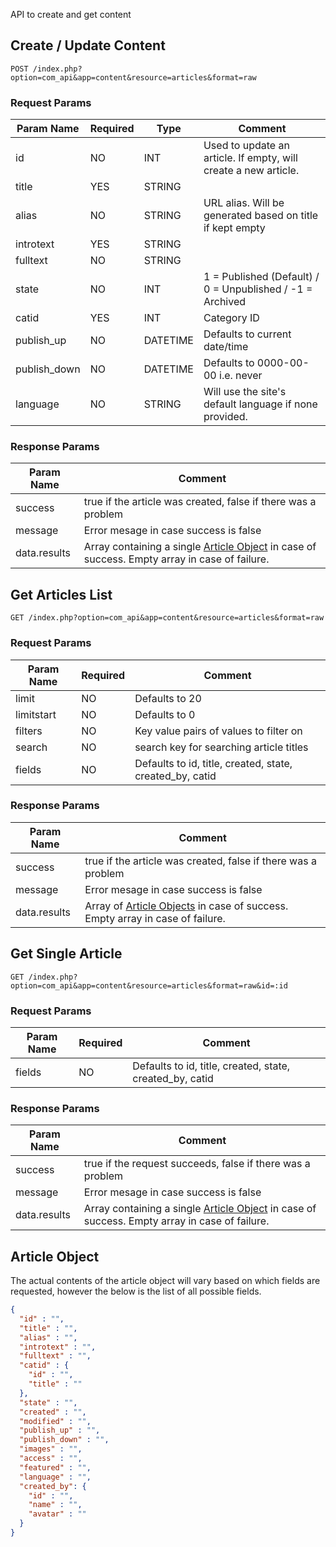 API to create and get content

## Create / Update Content

```http
POST /index.php?option=com_api&app=content&resource=articles&format=raw
```

### Request Params

| Param Name | Required | Type | Comment |
| ---------- | -------- | ------- | ---- |
| id         | NO       |  INT | Used to update an article. If empty, will create a new article.      | 
| title      | YES      | STRING |         |
| alias      | NO      | STRING | URL alias. Will be generated based on title if kept empty |
| introtext    | YES      | STRING |        |
| fulltext     | NO      | STRING |        |
| state    | NO      | INT | 1 = Published (Default) / 0 = Unpublished / -1 = Archived |
| catid      | YES      | INT |  Category ID |
| publish_up      | NO      | DATETIME | Defaults to current date/time |
| publish_down | NO | DATETIME | Defaults to 0000-00-00 i.e. never |
| language | NO | STRING |Will use the site's default language if none provided. |


### Response Params

| Param Name | Comment |
| ---------- | ------- |
| success | true if the article was created, false if there was a problem |
| message | Error mesage in case success is false |
| data.results | Array containing a single [Article Object](#article-object) in case of success. Empty array in case of failure. |

## Get Articles List
```http
GET /index.php?option=com_api&app=content&resource=articles&format=raw
```
### Request Params

| Param Name | Required | Comment |
| ---------- | -------- | ------- |
| limit         | NO       | Defaults to 20        | 
| limitstart      | NO      | Defaults to 0        |
| filters | NO | Key value pairs of values to filter on |
| search | NO | search key for searching article titles |
| fields         | NO       | Defaults to id, title, created, state, created_by, catid | 


### Response Params

| Param Name | Comment |
| ---------- | ------- |
| success | true if the article was created, false if there was a problem |
| message | Error mesage in case success is false |
| data.results | Array of [Article Objects](#article-object) in case of success. Empty array in case of failure. |


## Get Single Article 
```http
GET /index.php?option=com_api&app=content&resource=articles&format=raw&id=:id
```

### Request Params

| Param Name | Required | Comment |
| ---------- | -------- | ------- |
| fields         | NO       | Defaults to id, title, created, state, created_by, catid | 


### Response Params

| Param Name | Comment |
| ---------- | ------- |
| success | true if the request succeeds, false if there was a problem |
| message | Error mesage in case success is false |
| data.results | Array containing a single [Article Object](#article-object) in case of success. Empty array in case of failure. |


## Article Object
The actual contents of the article object will vary based on which fields are requested, however the below is the list of all possible fields.

```json
{
  "id" : "",
  "title" : "",
  "alias" : "",
  "introtext" : "",
  "fulltext" : "",
  "catid" : {
    "id" : "",
    "title" : ""
  },
  "state" : "",
  "created" : "",
  "modified" : "",
  "publish_up" : "",
  "publish_down" : "",
  "images" : "",
  "access" : "",
  "featured" : "",
  "language" : "",
  "created_by": {
    "id" : "",
    "name" : "",
    "avatar" : ""
  }
}
```